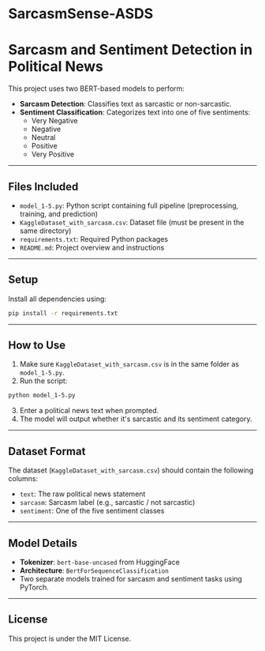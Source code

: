 # SarcasmSense-ASDS
# Sarcasm and Sentiment Detection in Political News

This project uses two BERT-based models to perform:
- **Sarcasm Detection**: Classifies text as sarcastic or non-sarcastic.
- **Sentiment Classification**: Categorizes text into one of five sentiments:
  - Very Negative
  - Negative
  - Neutral
  - Positive
  - Very Positive

---

## Files Included

- `model_1-5.py`: Python script containing full pipeline (preprocessing, training, and prediction)
- `KaggleDataset_with_sarcasm.csv`: Dataset file (must be present in the same directory)
- `requirements.txt`: Required Python packages
- `README.md`: Project overview and instructions

---

## Setup

Install all dependencies using:

```bash
pip install -r requirements.txt
```

---

## How to Use

1. Make sure `KaggleDataset_with_sarcasm.csv` is in the same folder as `model_1-5.py`.
2. Run the script:

```bash
python model_1-5.py
```

3. Enter a political news text when prompted.
4. The model will output whether it's sarcastic and its sentiment category.

---

## Dataset Format

The dataset (`KaggleDataset_with_sarcasm.csv`) should contain the following columns:

- `text`: The raw political news statement
- `sarcasm`: Sarcasm label (e.g., sarcastic / not sarcastic)
- `sentiment`: One of the five sentiment classes

---

## Model Details

- **Tokenizer**: `bert-base-uncased` from HuggingFace
- **Architecture**: `BertForSequenceClassification`
- Two separate models trained for sarcasm and sentiment tasks using PyTorch.

---

## License

This project is under the MIT License.
